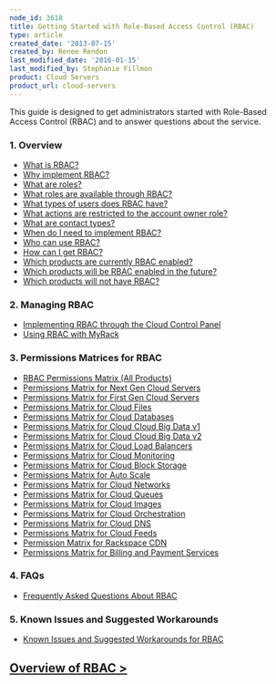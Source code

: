 ```yaml
---
node_id: 3618
title: Getting Started with Role-Based Access Control (RBAC)
type: article
created_date: '2013-07-15'
created_by: Renee Rendon
last_modified_date: '2016-01-15'
last_modified_by: Stephanie Fillmon
product: Cloud Servers
product_url: cloud-servers
---
```


<span>This guide is designed to get administrators started with
Role-Based Access Control (RBAC) and to answer questions about the
service.</span>

### 1. Overview

-   [What is
    RBAC?](/how-to/overview-role-based-access-control-rbac)
-   [Why implement
    RBAC?](/how-to/overview-role-based-access-control-rbac)
-   [What are
    roles?](/how-to/overview-role-based-access-control-rbac "RBACwhatareroles")
-   [What roles are available through
    RBAC?](/how-to/overview-role-based-access-control-rbac)
-   [What types of users does RBAC
    have?](/how-to/overview-role-based-access-control-rbac)
-   [What actions are restricted to the account owner
    role?](/how-to/overview-role-based-access-control-rbac)
-   [What are contact
    types?](/how-to/overview-role-based-access-control-rbac)
-   [When do I need to implement
    RBAC?](/how-to/overview-role-based-access-control-rbac)
-   [Who can use
    RBAC?](/how-to/overview-role-based-access-control-rbac)
-   [How can I get
    RBAC?](/how-to/overview-role-based-access-control-rbac)
-   [Which products are currently RBAC
    enabled?](/how-to/overview-role-based-access-control-rbac)
-   [Which products will be RBAC enabled in the
    future?](/how-to/overview-role-based-access-control-rbac)
-   [Which products will not have
    RBAC?](/how-to/overview-role-based-access-control-rbac)

### <span>2.</span><span> Managing RBAC</span>

-   [Implementing RBAC through the Cloud Control
    Panel](/how-to/managing-role-based-access-control-rbac)
-   [Using RBAC with
    MyRack](/how-to/using-rbac-with-myrackspace)

### <span>3.</span><span> Permissions Matrices for RBAC</span>

-   [RBAC Permissions Matrix
    (All Products)](/how-to/permissions-matrix-for-role-based-access-control-rbac)
-   [Permissions Matrix for Next Gen Cloud
    Servers](/how-to/permissions-matrix-for-next-generation-cloud-servers)
-   [Permissions Matrix for First Gen Cloud
    Servers](/how-to/permissions-matrix-for-first-generation-cloud-servers)
-   [Permissions Matrix for Cloud
    Files](/how-to/permissions-matrix-for-cloud-files)
-   [Permissions Matrix for Cloud
    Databases](/how-to/permissions-matrix-for-cloud-databases)
-   [Permissions Matrix for Cloud Cloud Big Data
    v1](/how-to/detailed-permissions-matrix-for-cloud-big-data)
-   [Permissions Matrix for Cloud Cloud Big Data
    v2](/how-to/detailed-permissions-matrix-for-cloud-big-data-v2)
-   [Permissions Matrix for Cloud Load
    Balancers](https://www.rackspace.com/knowledge_center/permissions-matrix-for-cloud-load-balancers)
-   [Permissions Matrix for Cloud
    Monitoring](/how-to/detailed-permissions-matrix-for-rackspace-monitoring)
-   [Permissions Matrix for Cloud Block
    Storage](/how-to/permissions-matrix-for-cloud-block-storage)
-   [Permissions Matrix for Auto
    Scale](/how-to/permissions-matrix-for-auto-scale)
-   [Permissions Matrix for Cloud
    Networks](/how-to/permissions-matrix-for-cloud-networks)
-   [Permissions Matrix for Cloud
    Queues](/how-to/permissions-matrix-for-cloud-queues)
-   [Permissions Matrix for Cloud
    Images](/how-to/detailed-permissions-matrix-for-cloud-images)
-   [Permissions Matrix for Cloud
    Orchestration](/how-to/permissions-matrix-for-cloud-orchestration)
-   [Permissions Matrix for Cloud
    DNS](/how-to/detailed-permissions-matrix-for-dns)
-   [Permissions Matrix for Cloud
    Feeds](/how-to/detailed-permissions-matrix-for-cloud-feeds)
-   [Permission Matrix for Rackspace
    CDN](/how-to/permission-matrix-for-rackspace-cdn)
-   [Permissions Matrix for Billing and Payment
    Services](/how-to/detailed-permissions-matrix-for-billing-services)

### <span>4. FAQs</span>

-   [Frequently Asked Questions About
    RBAC](/how-to/faq-role-based-access-control-rbac)

### 5. Known Issues and Suggested Workarounds

-   [Known Issues and Suggested Workarounds for
    RBAC](/how-to/known-issues-and-suggested-workarounds-role-based-access-control-rbac)





[Overview of RBAC &gt;](/how-to/overview-role-based-access-control-rbac)
-------------------------------------------------------------------------------------------------------------------

